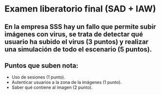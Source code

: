 # Examen liberatorio final (SAD + IAW)
## En la empresa SSS hay un fallo que permite subir imágenes con virus, se trata de detectar qué usuario ha subido el virus (3 puntos) y realizar una simulación de todo el escenario (5 puntos).
## Puntos que suben nota:
- Uso de sesiones (1 punto).
- Autenticar usuarios a la zona de la imágenes (1 punto).
- Saber qué contiene al imagen (2 punto).

